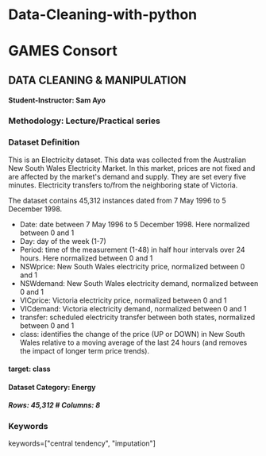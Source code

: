 # Data-Cleaning-with-python
# GAMES Consort

## DATA CLEANING & MANIPULATION

#### Student-Instructor: Sam Ayo

### Methodology: Lecture/Practical series

### Dataset Definition

This is an Electricity dataset. This data was collected from the Australian New South Wales Electricity Market. In this market, prices are not fixed and are affected by the market's demand and supply. 
They are set every five minutes. 
Electricity transfers to/from the neighboring state of Victoria.

The dataset contains 45,312 instances dated from 7 May 1996 to 5 December 1998.


* Date: date between 7 May 1996 to 5 December 1998. Here normalized between 0 and 1
* Day: day of the week (1-7)
* Period: time of the measurement (1-48) in half hour intervals over 24 hours. Here normalized between 0 and 1
* NSWprice: New South Wales electricity price, normalized between 0 and 1
* NSWdemand: New South Wales electricity demand, normalized between 0 and 1
* VICprice: Victoria electricity price, normalized between 0 and 1
* VICdemand: Victoria electricity demand, normalized between 0 and 1
* transfer: scheduled electricity transfer between both states, normalized between 0 and 1
* class: identifies the change of the price (UP or DOWN) in New South Wales relative to a moving average of the last 24 hours (and removes the impact of longer term price trends).

#### target: class

#### Dataset Category: Energy

##### Rows: 45,312 # Columns: 8

### Keywords

keywords=["central tendency", "imputation"]

